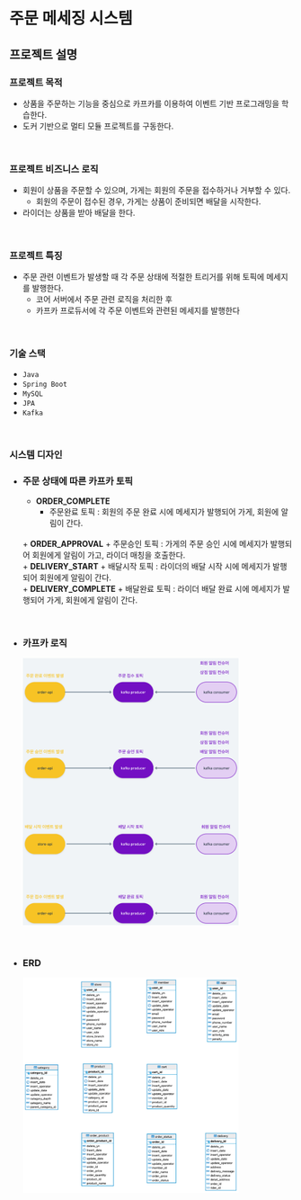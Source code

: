 
<h1>주문 메세징 시스템</h1>

<h2><b>프로젝트 설명</b></h2>

<h3>프로젝트 목적</h3>

+ 상품을 주문하는 기능을 중심으로 카프카를 이용하여 이벤트 기반 프로그래밍을 학습한다.
+ 도커 기반으로 멀티 모듈 프로젝트를 구동한다.

<br>

<h3>프로젝트 비즈니스 로직</h3>

+ 회원이 상품을 주문할 수 있으며, 가게는 회원의 주문을 접수하거나 거부할 수 있다.
    + 회원의 주문이 접수된 경우, 가게는 상품이 준비되면 배달을 시작한다.
+ 라이더는 상품을 받아 배달을 한다.

<br>

<h3>프로젝트 특징</h3>

+ 주문 관련 이벤트가 발생할 때 각 주문 상태에 적절한 트리거를 위해 토픽에 메세지를 발행한다.
    + 코어 서버에서 주문 관련 로직을 처리한 후
    + 카프카 프로듀서에 각 주문 이벤트와 관련된 메세지를 발행한다
            


<br>

<h3>기술 스택</h3>

+ `Java`
+ `Spring Boot`
+ `MySQL`
+ `JPA`
+ `Kafka`

<br>

<h3>시스템 디자인</h3>

+ <h3>주문 상태에 따른 카프카 토픽</h3>

    + <b>ORDER_COMPLETE</b>
        + 주문완료 토픽 : 회원의 주문 완료 시에 메세지가 발행되어 가게, 회원에 알림이 간다.
    <br>
    + <b>ORDER_APPROVAL</b>
        + 주문승인 토픽 : 가게의 주문 승인 시에 메세지가 발행되어 회원에게 알림이 가고, 라이더 매칭을 호출한다.
    <br>    
    + <b>DELIVERY_START</b>
        + 배달시작 토픽 : 라이더의 배달 시작 시에 메세지가 발행되어 회원에게 알림이 간다.
    <br>    
    + <b>DELIVERY_COMPLETE</b>
        + 배달완료 토픽 : 라이더 배달 완료 시에 메세지가 발행되어 가게, 회원에게 알림이 간다.
    <br>    

<br>

+ <h3>카프카 로직</h3>
    <img src="./resources/order-app-event.png" width="80%" height="auto">

<br>

+ <h3>ERD</h3>
    <img src="./resources/order-app-erd.png" width="80%" height="auto">

